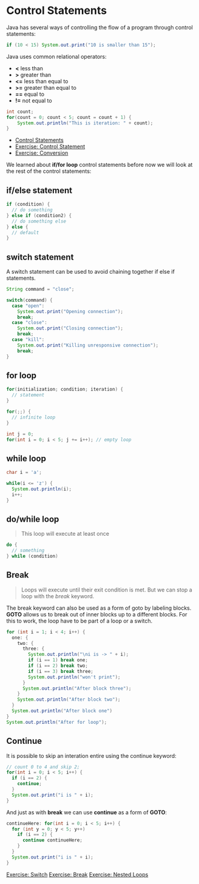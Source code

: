 # Control Statements

Java has several ways of controlling the flow of a program through control
statements:

```java
if (10 < 15) System.out.print("10 is smaller than 15");
```

Java uses common relational operators:

- **<** less than
- **>** greater than
- **<=** less than equal to
- **>=** greater than equal to
- **==** equal to
- **!=** not equal to

```java
int count;
for(count = 0; count < 5; count = count + 1) {
    System.out.println("This is iteration: " + count);
}
```

- [Control Statements](/learning_java/_code_examples/004_control_statements)
- [Exercise: Control Statement](/learning_java/_code_examples/005_exercise_with_control)
- [Exercise: Conversion](/learning_java/_code_examples/006_challenge_conversion)

We learned about **if/for loop** control statements before now we will look at
the rest of the control statements:

## if/else statement

```java
if (condition) {
  // do something
} else if (condition2) {
  // do something else
} else {
  // default
}
```

## switch statement

A switch statement can be used to avoid chaining together if else if statements.

```java
String command = "close";

switch(command) {
  case "open":
    System.out.print("Opening connection");
    break;
  case "close":
    System.out.print("Closing connection");
    break;
  case "kill":
    System.out.print("Killing unresponsive connection");
    break;
}
```

## for loop

```java
for(initialization; condition; iteration) {
  // statement
}

for(;;) {
  // infinite loop
}

int j = 0;
for(int i = 0; i < 5; j += i++); // empty loop
```

## while loop

```java
char i = 'a';

while(i <= 'z') {
  System.out.println(i);
  i++;
}
```

## do/while loop

> This loop will execute at least once

```java
do {
  // something
} while (condition)
```

## Break

> Loops will execute until their exit condition is met. But we can stop
> a loop with the *break* keyword.

The break keyword can also be used as a form of goto by labeling blocks.
**GOTO** allows us to break out of inner blocks up to a different blocks. For
this to work, the loop have to be part of a loop or a switch.

```java
for (int i = 1; i < 4; i++) {
  one: {
    two: {
      three: {
        System.out.println("\ni is -> " + i);
        if (i == 1) break one;
        if (i == 2) break two;
        if (i == 3) break three;
        System.out.println("won't print");
      }
      System.out.println("After block three");
    }
    System.out.println("After block two");
  }
  System.out.println("After block one")
}
System.out.println("After for loop");
```

## Continue

It is possible to skip an interation entire using the continue keyword:

```java
// count 0 to 4 and skip 2;
for(int i = 0; i < 5; i++) {
  if (i == 2) {
    continue;
  }
  System.out.print("i is " + i);
}
```

And just as with **break** we can use **continue** as a form of **GOTO**:

```java
continueHere: for(int i = 0; i < 5; i++) {
  for (int y = 0; y < 5; y++)
    if (i == 2) {
      continue continueHere;
    }
  }
  System.out.print("i is " + i);
}
```

[Exercise: Switch](/learning_java/_code_examples/014_exercise_switch/)
[Exercise: Break](/learning_java/_code_examples/015_break_out)
[Exercise: Nested Loops](/learning_java/_code_examples/016_nested_loops)